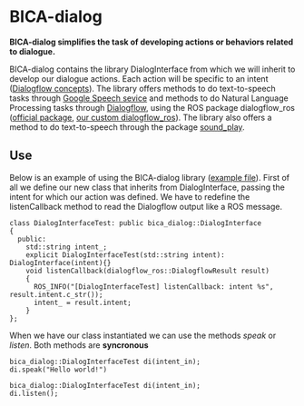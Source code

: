 # BICA-dialog
**BICA-dialog simplifies the task of developing actions or behaviors related to dialogue.**

BICA-dialog contains the library DialogInterface from which we will inherit to develop our dialogue actions. Each action will be specific to an intent ([Dialogflow concepts](https://dialogflow.com/docs)). The library offers methods to do text-to-speech tasks through [Google Speech sevice](https://cloud.google.com/speech-to-text/) and methods to do Natural Language Processing tasks through [Dialogflow](https://dialogflow.com/), using the ROS package dialogflow_ros ([official package](https://wiki.ros.org/dialogflow_ros),  [our custom dialogflow_ros](https://github.com/jginesclavero/dialogflow_ros)). The library also offers a method to do text-to-speech through the package [sound_play](https://wiki.ros.org/sound_play).

## Use

Below is an example of using the BICA-dialog library ([example file](https://github.com/IntelligentRoboticsLabs/BICA-dialog/blob/master/bica_dialog/test/test_DialogInterface.cpp)).
First of all we define our new class that inherits from DialogInterface, passing the intent for which our action was defined.
We have to redefine the listenCallback method to read the Dialogflow output like a ROS message.

```
class DialogInterfaceTest: public bica_dialog::DialogInterface
{
  public:
    std::string intent_;
    explicit DialogInterfaceTest(std::string intent): DialogInterface(intent){}
    void listenCallback(dialogflow_ros::DialogflowResult result)
    {
      ROS_INFO("[DialogInterfaceTest] listenCallback: intent %s", result.intent.c_str());
      intent_ = result.intent;
    }
};

```
When we have our class instantiated we can use the methods *speak* or *listen*. Both methods are **syncronous**

```
bica_dialog::DialogInterfaceTest di(intent_in);
di.speak("Hello world!")
```
```
bica_dialog::DialogInterfaceTest di(intent_in);
di.listen();
```
